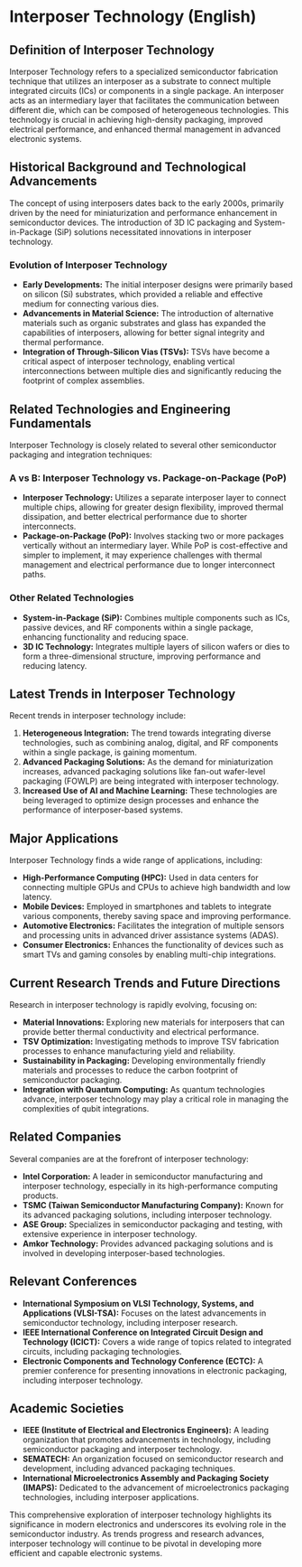 # Interposer Technology (English)

## Definition of Interposer Technology

Interposer Technology refers to a specialized semiconductor fabrication technique that utilizes an interposer as a substrate to connect multiple integrated circuits (ICs) or components in a single package. An interposer acts as an intermediary layer that facilitates the communication between different die, which can be composed of heterogeneous technologies. This technology is crucial in achieving high-density packaging, improved electrical performance, and enhanced thermal management in advanced electronic systems.

## Historical Background and Technological Advancements

The concept of using interposers dates back to the early 2000s, primarily driven by the need for miniaturization and performance enhancement in semiconductor devices. The introduction of 3D IC packaging and System-in-Package (SiP) solutions necessitated innovations in interposer technology.

### Evolution of Interposer Technology

- **Early Developments:** The initial interposer designs were primarily based on silicon (Si) substrates, which provided a reliable and effective medium for connecting various dies.
- **Advancements in Material Science:** The introduction of alternative materials such as organic substrates and glass has expanded the capabilities of interposers, allowing for better signal integrity and thermal performance.
- **Integration of Through-Silicon Vias (TSVs):** TSVs have become a critical aspect of interposer technology, enabling vertical interconnections between multiple dies and significantly reducing the footprint of complex assemblies.

## Related Technologies and Engineering Fundamentals

Interposer Technology is closely related to several other semiconductor packaging and integration techniques:

### A vs B: Interposer Technology vs. Package-on-Package (PoP)

- **Interposer Technology:** Utilizes a separate interposer layer to connect multiple chips, allowing for greater design flexibility, improved thermal dissipation, and better electrical performance due to shorter interconnects.
- **Package-on-Package (PoP):** Involves stacking two or more packages vertically without an intermediary layer. While PoP is cost-effective and simpler to implement, it may experience challenges with thermal management and electrical performance due to longer interconnect paths.

### Other Related Technologies

- **System-in-Package (SiP):** Combines multiple components such as ICs, passive devices, and RF components within a single package, enhancing functionality and reducing space.
- **3D IC Technology:** Integrates multiple layers of silicon wafers or dies to form a three-dimensional structure, improving performance and reducing latency.

## Latest Trends in Interposer Technology

Recent trends in interposer technology include:

1. **Heterogeneous Integration:** The trend towards integrating diverse technologies, such as combining analog, digital, and RF components within a single package, is gaining momentum.
2. **Advanced Packaging Solutions:** As the demand for miniaturization increases, advanced packaging solutions like fan-out wafer-level packaging (FOWLP) are being integrated with interposer technology.
3. **Increased Use of AI and Machine Learning:** These technologies are being leveraged to optimize design processes and enhance the performance of interposer-based systems.

## Major Applications

Interposer Technology finds a wide range of applications, including:

- **High-Performance Computing (HPC):** Used in data centers for connecting multiple GPUs and CPUs to achieve high bandwidth and low latency.
- **Mobile Devices:** Employed in smartphones and tablets to integrate various components, thereby saving space and improving performance.
- **Automotive Electronics:** Facilitates the integration of multiple sensors and processing units in advanced driver assistance systems (ADAS).
- **Consumer Electronics:** Enhances the functionality of devices such as smart TVs and gaming consoles by enabling multi-chip integrations.

## Current Research Trends and Future Directions

Research in interposer technology is rapidly evolving, focusing on:

- **Material Innovations:** Exploring new materials for interposers that can provide better thermal conductivity and electrical performance.
- **TSV Optimization:** Investigating methods to improve TSV fabrication processes to enhance manufacturing yield and reliability.
- **Sustainability in Packaging:** Developing environmentally friendly materials and processes to reduce the carbon footprint of semiconductor packaging.
- **Integration with Quantum Computing:** As quantum technologies advance, interposer technology may play a critical role in managing the complexities of qubit integrations.

## Related Companies

Several companies are at the forefront of interposer technology:

- **Intel Corporation:** A leader in semiconductor manufacturing and interposer technology, especially in its high-performance computing products.
- **TSMC (Taiwan Semiconductor Manufacturing Company):** Known for its advanced packaging solutions, including interposer technology.
- **ASE Group:** Specializes in semiconductor packaging and testing, with extensive experience in interposer technology.
- **Amkor Technology:** Provides advanced packaging solutions and is involved in developing interposer-based technologies.

## Relevant Conferences

- **International Symposium on VLSI Technology, Systems, and Applications (VLSI-TSA):** Focuses on the latest advancements in semiconductor technology, including interposer research.
- **IEEE International Conference on Integrated Circuit Design and Technology (ICICT):** Covers a wide range of topics related to integrated circuits, including packaging technologies.
- **Electronic Components and Technology Conference (ECTC):** A premier conference for presenting innovations in electronic packaging, including interposer technology.

## Academic Societies

- **IEEE (Institute of Electrical and Electronics Engineers):** A leading organization that promotes advancements in technology, including semiconductor packaging and interposer technology.
- **SEMATECH:** An organization focused on semiconductor research and development, including advanced packaging techniques.
- **International Microelectronics Assembly and Packaging Society (IMAPS):** Dedicated to the advancement of microelectronics packaging technologies, including interposer applications.

This comprehensive exploration of interposer technology highlights its significance in modern electronics and underscores its evolving role in the semiconductor industry. As trends progress and research advances, interposer technology will continue to be pivotal in developing more efficient and capable electronic systems.